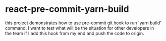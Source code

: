 # react-pre-commit-yarn-build
this project demonstrates how to use pre-commit git hook to run 'yarn build' command. I want to test what will be the situation for other developers in the team if I add this hook from my end and push the code to origin.
